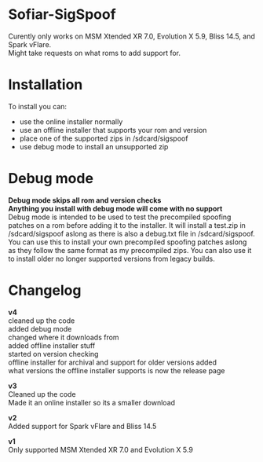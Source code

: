 # Sofiar-SigSpoof
Curently only works on MSM Xtended XR 7.0, Evolution X 5.9, Bliss 14.5, and Spark vFlare.   
Might take requests on what roms to add support for.

# Installation
To install you can:
- use the online installer normally
- use an offline installer that supports your rom and version
- place one of the supported zips in /sdcard/sigspoof
- use debug mode to install an unsupported zip

# Debug mode
**Debug mode skips all rom and version checks**  
**Anything you install with debug mode will come with no support**  
Debug mode is intended to be used to test the precompiled spoofing patches on a rom before adding it to the installer. It will install a test.zip in /sdcard/sigspoof aslong as there is also a debug.txt file in /sdcard/sigspoof. You can use this to install your own precompiled spoofing patches aslong as they follow the same format as my precompiled zips. You can also use it to install older no longer supported versions from legacy builds.

# Changelog
**v4**  
cleaned up the code  
added debug mode  
changed where it downloads from  
added offline installer stuff  
started on version checking  
offline installer for archival and support for older versions added  
what versions the offline installer supports is now the release page  

**v3**  
Cleaned up the code  
Made it an online installer so its a smaller download  

**v2**  
Added support for Spark vFlare and Bliss 14.5  

**v1**  
Only supported MSM Xtended XR 7.0 and Evolution X 5.9  
